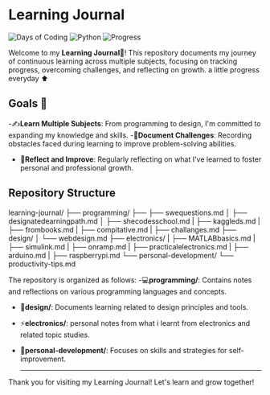 # Learning Journal

![Days of Coding](https://img.shields.io/badge/Days%20of%20Coding-4-orange) ![Python](https://img.shields.io/badge/Python-3.9-blue) ![Progress](https://img.shields.io/badge/Progress-1%99-brightgreen)

Welcome to my **Learning Journal📔**! This repository documents my journey of continuous learning across multiple subjects, focusing on tracking progress, overcoming challenges, and reflecting on growth.
a little progress everyday ⬆️
## Goals 🎯

-✍️**Learn Multiple Subjects**: From programming to design, I'm committed to expanding my knowledge and skills.
-📓**Document Challenges**: Recording obstacles faced during learning to improve problem-solving abilities.
- 🚀**Reflect and Improve**: Regularly reflecting on what I've learned to foster personal and professional growth.

## Repository Structure

learning-journal/
├── programming/
├── ├── swequestions.md
│   ├── designatedearningpath.md
│   ├── shecodesschool.md
|   ├── kaggleds.md
|   ├── frombooks.md
|   ├── compitative.md
|   ├── challanges.md
├── design/
│   └── webdesign.md
├── electronics/
|   ├── MATLABbasics.md 
|   ├── simulink.md
|   ├── onramp.md
|   ├── practicalelectronics.md
|   ├── arduino.md
|   ├── raspberrypi.md
└── personal-development/
    └── productivity-tips.md


The repository is organized as follows:
-💻**programming/**: Contains notes and reflections on various programming languages and concepts.
- 🎨**design/**: Documents learning related to design principles and tools.
- ⚡**electronics/**: personal notes from what i learnt from electronics and related topic studies.
- 🌱**personal-development/**: Focuses on skills and strategies for self-improvement.

  ---

Thank you for visiting my Learning Journal! Let's learn and grow together!

